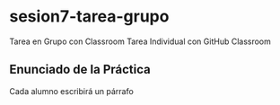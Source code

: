 # sesion7-tarea-grupo
Tarea en Grupo con Classroom
Tarea Individual con GitHub Classroom
## Enunciado de la Práctica
Cada alumno escribirá un párrafo
